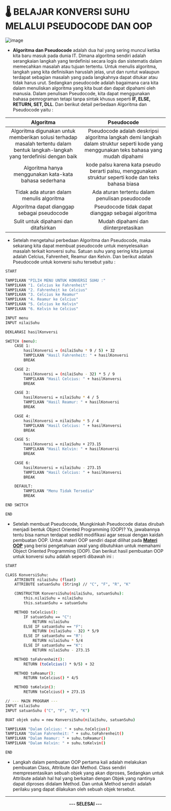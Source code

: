 # 🌡️ BELAJAR KONVERSI SUHU MELALUI PSEUDOCODE DAN OOP
![image](https://github.com/user-attachments/assets/8409beb0-ddb2-4a53-81ae-8be5061a3edd)

- **Algoritma dan Pseudocode** adalah dua hal yang sering muncul ketika kita baru masuk pada dunia IT. Dimana algoritma sendiri adalah serangkaian langkah yang terdefinisi secara logis dan sistematis dalam memecahkan masalah atau tujuan tertentu. Untuk menulis algoritma, langkah yang kita definisikan haruslah jelas, urut dan runtut walaupun terdapat sebagian masalah yang pada langkahnya dapat ditukar atau tidak harus urut.
  Sedangkan pseudocode adalah bagaimana cara kita dalam menuliskan algoritma yang kita buat dan dapat dipahami oleh manusia. Dalam penulisan Pseudocode, kita dapat menggunakan bahasa pemrograman tetapi tanpa sintak khusus seperti **IF, ELSE, RETURN, SET, DLL**. Dan berikut detail perbedaan Algoritma dan Pseudocode yaitu :
  
<div align="center">

| **Algoritma**                                                                                                                   | **Pseudocode**                                                                                                                          |
|:-------------------------------------------------------------------------------------------------------------------------------:|:---------------------------------------------------------------------------------------------------------------------------------------:|
| Algoritma digunakan untuk memberikan solusi terhadap masalah tertentu dalam bentuk langkah-langkah yang terdefinisi dengan baik | Pseudocode adalah deskripsi algoritma langkah demi langkah dalam struktur seperti kode yang menggunakan teks bahasa yang mudah dipahami | 
| Algoritma hanya menggunakan kata-kata bahasa sederhana                                                                          | kode palsu karena kata pseudo berarti palsu, menggunakan struktur seperti kode dan teks bahasa biasa                                    | 
| Tidak ada aturan dalam menulis algoritma                                                                                        | Ada aturan tertentu dalam penulisan pseudocode                                                                                          | 
| Algoritma dapat dianggap sebagai pseudocode                                                                                     | Pseudocode tidak dapat dianggap sebagai algoritma                                                                                       | 
| Sulit untuk dipahami dan ditafsirkan                                                                                            | Mudah dipahami dan diinterpretasikan                                                                                                    | 

</div>

- Setelah mengetahui perbedaan Algoritma dan Pseudocode, maka sekarang kita dapat membuat pseudocode untuk menyelesaikan masalah terkait konversi suhu. Satuan suhu yang sering kita jumpai adalah Celcius, Fahrenheit, Reamur dan Kelvin. Dan berikut adalah Pseudocode untuk konversi suhu tersebut yaitu :

```bash
START 

TAMPILKAN "PILIH MENU UNTUK KONVERSI SUHU :"
TAMPILKAN "1. Celcius ke Fahrenheit"
TAMPILKAN "2. Fahrenheit ke Celcius"
TAMPILKAN "3. Celcius ke Reamur"
TAMPILKAN "4. Reamur ke Celcius"
TAMPILKAN "5. Celcius ke Kelvin"
TAMPILKAN "6. Kelvin ke Celcius"

INPUT menu
INPUT nilaiSuhu

DEKLARASI hasilKonversi

SWITCH (menu):
    CASE 1:
        hasilKonversi = (nilaiSuhu * 9 / 5) + 32
        TAMPILKAN "Hasil Fahrenheit: " + hasilKonversi
        BREAK

    CASE 2:
        hasilKonversi = (nilaiSuhu - 32) * 5 / 9
        TAMPILKAN "Hasil Celcius: " + hasilKonversi
        BREAK

    CASE 3:
        hasilKonversi = nilaiSuhu * 4 / 5
        TAMPILKAN "Hasil Reamur: " + hasilKonversi
        BREAK

    CASE 4:
        hasilKonversi = nilaiSuhu * 5 / 4
        TAMPILKAN "Hasil Celcius: " + hasilKonversi
        BREAK

    CASE 5:
        hasilKonversi = nilaiSuhu + 273.15
        TAMPILKAN "Hasil Kelvin: " + hasilKonversi
        BREAK

    CASE 6:
        hasilKonversi = nilaiSuhu - 273.15
        TAMPILKAN "Hasil Celcius: " + hasilKonversi
        BREAK

    DEFAULT:
        TAMPILKAN "Menu Tidak Tersedia"
        BREAK

END SWITCH

END 
```
- Setelah membuat Pseudocode, Mungkinkah Pseudocode diatas dirubah menjadi bentuk Object Oriented Programming (OOP)? Ya, jawabannya tentu bisa namun terdapat sedikit modifikasi agar sesuai dengan kaidah pembuatan OOP. Untuk materi OOP sendiri dapat dilihat pada [**Materi OOP**](https://github.com/Nicolarieska/NicolaArieskaFonda-Batch7/blob/main/Week-2/README.md) yang berisi pengetahuan awal yang dibutuhkan untuk memahami Object Oriented Programming (OOP). Dan berikut hasil pembuatan OOP untuk konversi suhu adalah seperti dibawah ini :

```bash
START

CLASS KonversiSuhu:
    ATTRIBUTE nilaiSuhu (float)
    ATTRIBUTE satuanSuhu (String) // "C", "F", "R", "K"

    CONSTRUCTOR KonversiSuhu(nilaiSuhu, satuanSuhu):
        this.nilaiSuhu = nilaiSuhu
        this.satuanSuhu = satuanSuhu

    METHOD toCelcius():
        IF satuanSuhu == "C":
            RETURN nilaiSuhu
        ELSE IF satuanSuhu == "F":
            RETURN (nilaiSuhu - 32) * 5/9
        ELSE IF satuanSuhu == "R":
            RETURN nilaiSuhu * 5/4
        ELSE IF satuanSuhu == "K":
            RETURN nilaiSuhu - 273.15

    METHOD toFahrenheit():
        RETURN (toCelcius() * 9/5) + 32

    METHOD toReamur():
        RETURN toCelcius() * 4/5

    METHOD toKelvin():
        RETURN toCelcius() + 273.15

// --- MAIN PROGRAM ---
INPUT nilaiSuhu
INPUT satuanSuhu ("C", "F", "R", "K")

BUAT objek suhu = new KonversiSuhu(nilaiSuhu, satuanSuhu)

TAMPILKAN "Dalam Celcius: " + suhu.toCelcius()
TAMPILKAN "Dalam Fahrenheit: " + suhu.toFahrenheit()
TAMPILKAN "Dalam Reamur: " + suhu.toReamur()
TAMPILKAN "Dalam Kelvin: " + suhu.toKelvin()

END
```
- Langkah dalam pembuatan OOP pertama kali adalah melakukan pembuatan Class, Attribute dan Method. Class sendiri mempresentasikan sebuah objek yang akan diproses, Sedangkan untuk Attribute adalah hal hal yang berkaitan dengan Objek yang nantinya dapat diproses didalam Method. Dan untuk Method sendiri adalah perilaku yang dapat dilakukan oleh sebuah objek tersebut.
---
<p align="center"><strong>--- SELESAI ---</strong></p>








